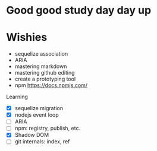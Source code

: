 # Good good study day day up

Wishies
=======

- sequelize association
- ARIA
- mastering markdown
- mastering github editing
- create a prototyping tool
- npm https://docs.npmjs.com/

Learning

- [x] sequelize migration
- [x] nodejs event loop
- [ ] ARIA
- [ ] npm: registry, publish, etc.
- [x] Shadow DOM
- [ ] git internals: index, ref
